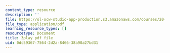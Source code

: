 ```yaml
---
content_type: resource
description: ''
file: https://ol-ocw-studio-app-production.s3.amazonaws.com/courses/20-219-becoming-the-next-bill-nye-writing-and-hosting-the-educational-show-january-iap-2015/0dc5936775642d2a846638a90a27bd31_PPhxbP8oSfc.pdf
file_type: application/pdf
learning_resource_types: []
resourcetype: Document
title: 3play pdf file
uid: 0dc59367-7564-2d2a-8466-38a90a27bd31
---
```

